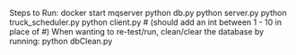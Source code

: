 Steps to Run:
docker start mqserver
python db.py
python server.py
python truck_scheduler.py
python client.py # (should add an int between 1 - 10 in place of #)
When wanting to re-test/run, clean/clear the database by running: python dbClean.py